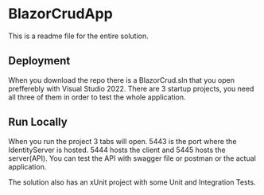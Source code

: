 # BlazorCrudApp

This is a readme file for the entire solution.


## Deployment

When you download the repo there is a BlazorCrud.sln that you open prefferebly with Visual Studio 2022.
There are 3 startup projects, you need all three of them in order to test the whole application.



## Run Locally

When you run the project 3 tabs will open.
5443 is the port where the IdentityServer is hosted.
5444 hosts the client and
5445 hosts the server(API).
You can test the API with swagger file or postman or the actual application.

The solution also has an xUnit project with some Unit and Integration Tests.